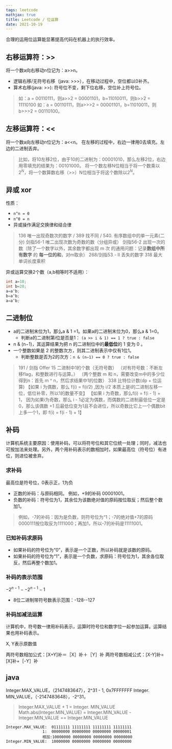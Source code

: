 ```yaml
---
tags: leetcode
mathjax: true 
title: Leetcode / 位运算 
date: 2021-10-19
---
```

合理的运用位运算能显著提高代码在机器上的执行效率。
<!-- more -->
## 右移运算符：>>

将一个数a向右移动n位记为：a>>n。

- 逻辑右移/无符号右移（java: >>>），在移动过程中，空位都以0补齐。
- 算术右移(java: >>): 符号位不变，剩下位右移，空位补上符号位。 

> 如：a  =  00110111，则a>>2    = 00001101，b=11010011，则b>>2   =  11110100
> 如：a  =  00110111，则a>>>2  = 00001101，b=11010011，则b>>>2 =  00110100。


## 左移运算符：<<

将一个数a向左移动n位记为：a<<n。 
在左移的过程中，右边一律用0去填充。左边的二进制丢弃。
> 比如，将10左移2位，由于10的二进制为：00001010，那么左移2位，右边用零填充的结果为：00101000。
>  将一个数左移N位相当于将一个数乘以$2^N$，将一个数算数右移（>>）N位相当于将这个数除以$2^N$。 

## 异或 xor

性质：
- `n^n = 0`
- `n^0 = n`
- 异或操作满足交换律和结合律

> 136  唯一出现奇数次的数字 / 389 找不同 / 540. 有序数组中的单一元素(二分)
> 剑指56-1 唯二出现次数为奇数的数（分组异或）
> 剑指56-2 出现一次的数（除了一个数字以外，其余数字都出现 m 次 的通用问题：记录**数组中所有数字** 的 **每一位的和**，对m取余）
> 268/剑指53 - II 丢失的数字
> 318 最大单词长度乘积

异或运算交换2个数（a,b相等时不适用）： 

```c
int a=10; 
int b=20; 
a=a^b; 
b=a^b; 
a=a^b; 
```

## 二进制位

- a的二进制末位为1，那么a & 1 =1。如果a的二进制末位为0，那么a & 1=0。
    -  判断a的二进制第i位是否是1： `(a >> i & 1) == 1 ? true : false`
-  n & (n−1)，其运算结果为把 n 的二进制位中的**最低位**的 1 变为 0 。
-  一个整数如果是 2 的整数次方，则其二进制表示中仅有1位1。
    -  判断整数是否为2的次方：`n & (n−1) == 0 ? true : false`

> 191 / 剑指 Offer 15 二进制中1的个数（无符号数）
> （对有符号数：不断左移flag，和整数进行与运算。）
> （两个整数 m 和 n，需要改变m中的多少位得到n：首先 m ^ n，然后求结果中1的位数）
> 338 比特位计数(dp + 位运算)
>【如果 i 为偶数，那么 f(i) = f(i/2) ,因为 i/2 本质上是i的二进制左移一位，低位补零，所以1的数量不变】
>【如果 i 为奇数，那么f(i) = f(i - 1) + 1， 因为如果i为奇数，那么 i - 1必定为偶数，而偶数的二进制最低位一定是0，那么该偶数 +1 后最低位变为1且不会进位，所以奇数比它上一个偶数bit上多一个1，即 f(i) = f(i - 1) + 1】
> 


## 补码

计算机系统主要原因：使用补码，可以将符号位和其它位统一处理；同时，减法也可按加法来处理。另外，两个用补码表示的数相加时，如果最高位（符号位）有进位，则进位被舍弃。

### 求补码

最高位是符号位，0表示正，1为负

- 正数的补码：与原码相同。
  例如，+9的补码 00001001。
- 负数的补码：符号位为1，其余位为该数绝对值的原码按位取反；然后整个数加1。

> 例如，-7的补码：因为是负数，则符号位为“1；-7的绝对值+7的原码0000111按位取反为1111000；再加1，所以-7的补码是11111001。

### 已知补码求原码

- 如果补码的符号位为“0”，表示是一个正数，所以补码就是该数的原码。
- 如果补码的符号位为“1”，表示是一个负数，求原码：符号位为1，其余各位取反，然后再整个数加1。

### 补码的表示范围

$-2^{n-1} --2^{n-1} -1$

- 8位二进制带符号数表示范围：-128--127

### 补码加减法运算

计算机中，符号数一律用补码表示，运算时符号位和数字位一起参加运算。运算结果也用补码表示。

X, Y表示原数值

两符号数相加公式：[X+Y]补＝［X］补＋［Y］补
两符号数相减公式：[X-Y]补=[X]补+［-Y］补

## java

Integer.MAX_VALUE，（2147483647），2^31 - 1, 0x7FFFFFFF
Integer. MIN_VALUE，（-2147483648），-2^31， 

> Integer.MAX_VALUE + 1 = Integer. MIN_VALUE
> Math.abs(Integer.MIN_VALUE) = Integer.MIN_VALUE
> -Integer.MIN_VALUE == Integer.MIN_VALUE

```
Integer.MAX_VALUE:  01111111 11111111 11111111 11111111
				1:  00000000 00000000 00000000 00000001
				相加:10000000 00000000 00000000 00000000
Integer.MIN_VALUE:  10000000 00000000 00000000 00000000

```

